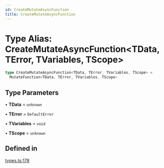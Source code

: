 ```yaml
---
id: CreateMutateAsyncFunction
title: CreateMutateAsyncFunction
---
```


# Type Alias: CreateMutateAsyncFunction\<TData, TError, TVariables, TScope\>

```ts
type CreateMutateAsyncFunction<TData, TError, TVariables, TScope> =
  MutateFunction<TData, TError, TVariables, TScope>
```

## Type Parameters

• **TData** = `unknown`

• **TError** = `DefaultError`

• **TVariables** = `void`

• **TScope** = `unknown`

## Defined in

[types.ts:178](https://github.com/TanStack/query/blob/main/packages/angular-query-experimental/src/types.ts#L178)
